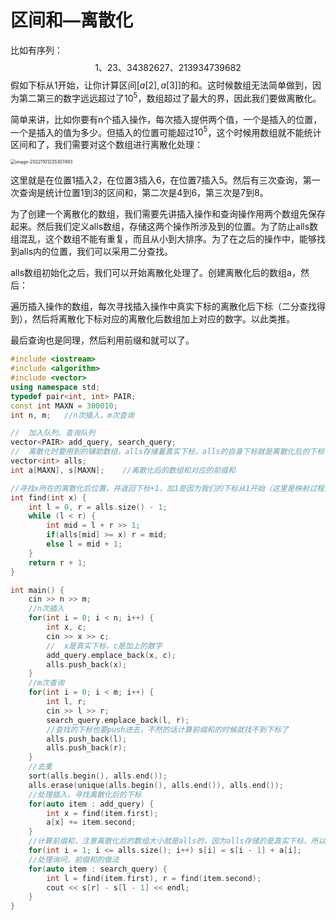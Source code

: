 # 区间和—离散化

比如有序列：
$$
1、23、34382627、213934739682
$$
假如下标从1开始，让你计算区间$[a[2], a[3]]$的和。这时候数组无法简单做到，因为第二第三的数字远远超过了$10^5$，数组超过了最大的界，因此我们要做离散化。

简单来讲，比如你要有n个插入操作，每次插入提供两个值，一个是插入的位置，一个是插入的值为多少。但插入的位置可能超过$10^5$，这个时候用数组就不能统计区间和了，我们需要对这个数组进行离散化处理：

<img src="https://cdn.jsdelivr.net/gh/InverseDa/image@master/image/image-20221101235307493.png" alt="image-20221101235307493" style="zoom:50%;" />

这里就是在位置1插入2，在位置3插入6，在位置7插入5。然后有三次查询，第一次查询是统计位置1到3的区间和，第二次是4到6，第三次是7到8。

为了创建一个离散化的数组，我们需要先讲插入操作和查询操作用两个数组先保存起来。然后我们定义alls数组，存储这两个操作所涉及到的位置。为了防止alls数组混乱，这个数组不能有重复，而且从小到大排序。为了在之后的操作中，能够找到alls内的位置，我们可以采用二分查找。

alls数组初始化之后，我们可以开始离散化处理了。创建离散化后的数组a，然后：

遍历插入操作的数组，每次寻找插入操作中真实下标的离散化后下标（二分查找得到），然后将离散化下标对应的离散化后数组加上对应的数字。以此类推。

最后查询也是同理，然后利用前缀和就可以了。

```c++
#include <iostream>
#include <algorithm>
#include <vector>
using namespace std;
typedef pair<int, int> PAIR;
const int MAXN = 300010;
int n, m;   //n次插入，m次查询

//  加入队列、查询队列
vector<PAIR> add_query, search_query;
//  离散化时要用到的辅助数组，alls存储着真实下标，alls的自身下标就是离散化后的下标
vector<int> alls;
int a[MAXN], s[MAXN];    //离散化后的数组和对应的前缀和

//寻找x所在的离散化后位置，并返回下标+1，加1是因为我们的下标从1开始（这里是映射过程）
int find(int x) {
    int l = 0, r = alls.size() - 1;
    while (l < r) {
        int mid = l + r >> 1;
        if(alls[mid] >= x) r = mid;
        else l = mid + 1;
    }
    return r + 1;
}

int main() {
    cin >> n >> m;
    //n次插入
    for(int i = 0; i < n; i++) {
        int x, c;
        cin >> x >> c;
        //  x是真实下标，c是加上的数字
        add_query.emplace_back(x, c);
        alls.push_back(x);
    }
    //m次查询
    for(int i = 0; i < m; i++) {
        int l, r;
        cin >> l >> r;
        search_query.emplace_back(l, r);
        //查找的下标也要push进去，不然的话计算前缀和的时候就找不到下标了
        alls.push_back(l);
        alls.push_back(r);
    }
    //去重
    sort(alls.begin(), alls.end());
    alls.erase(unique(alls.begin(), alls.end()), alls.end());
    //处理插入，寻找离散化后的下标
    for(auto item : add_query) {
        int x = find(item.first);
        a[x] += item.second;
    }
    //计算前缀和，注意离散化后的数组大小就是alls的，因为alls存储的是真实下标，所以这个数组的大小就是a的数组大小
    for(int i = 1; i <= alls.size(); i++) s[i] = s[i - 1] + a[i];
    //处理询问，前缀和的做法
    for(auto item : search_query) {
        int l = find(item.first), r = find(item.second);
        cout << s[r] - s[l - 1] << endl;
    }
}
```